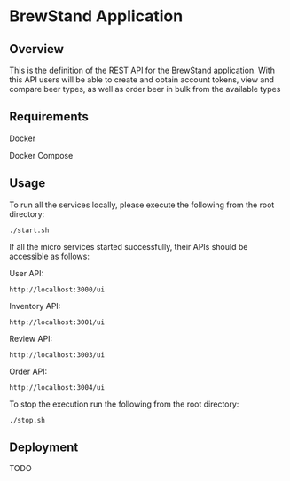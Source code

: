 # BrewStand Application

## Overview
This is the definition of the REST API for the BrewStand application. With this API users will be able to 
create and obtain account tokens, view and compare beer types, as well as order beer in bulk from the
available types

## Requirements
Docker

Docker Compose

## Usage
To run all the services locally, please execute the following from the root directory:

```
./start.sh
```

If all the micro services started successfully, their APIs should be accessible as follows:

User API:
```
http://localhost:3000/ui
```

Inventory API:
```
http://localhost:3001/ui
```

Review API:
```
http://localhost:3003/ui
```

Order API:
```
http://localhost:3004/ui
```

To stop the execution run the following from the root directory:

```
./stop.sh
```

## Deployment

TODO
